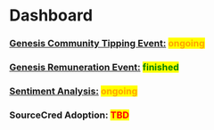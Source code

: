 # Dashboard

### [Genesis Community Tipping Event:](https://github.com/SecretDecks/Documentation/issues/155) <mark style="color:orange;">ongoing</mark>

### [Genesis Remuneration Event:](https://github.com/SecretDecks/Documentation/issues/156) <mark style="color:green;">finished</mark>

### [Sentiment Analysis:](https://secretdecks.com/sentiment-survey/) <mark style="color:orange;">ongoing</mark>

### SourceCred Adoption: <mark style="color:red;">TBD</mark>

